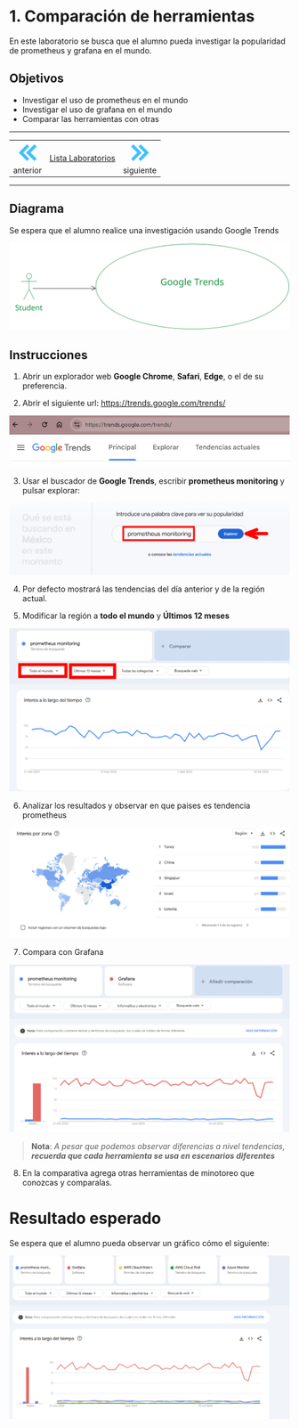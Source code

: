 # 1. Comparación de herramientas

En este laboratorio se busca que el alumno pueda investigar la popularidad de prometheus y grafana en el mundo. 


## Objetivos
- Investigar el uso de prometheus en el mundo
- Investigar el uso de grafana en el mundo
- Comparar las herramientas con otras

---
<!--Este fragmento es la barra de 
navegación-->

<div style="width: 400px;">
        <table width="50%">
            <tr>
                <td style="text-align: center;">
                    <a href=""><img src="../images/anterior.png" width="40px"></a>
                    <br>anterior
                </td>
                <td style="text-align: center;">
                   <a href="../README.md">Lista Laboratorios</a>
                </td>
<td style="text-align: center;">
                    <a href="../Capitulo2/"><img src="../images/siguiente.png" width="40px"></a>
                    <br>siguiente
                </td>
            </tr>
        </table>
</div>

---

## Diagrama 

Se espera que el alumno realice una investigación usando Google Trends 

![diagrama](../images/1/diagrama.png)



## Instrucciones 

1. Abrir un explorador web **Google Chrome**, **Safari**, **Edge**, o el de su preferencia.

2. Abrir el siguiente url: https://trends.google.com/trends/

 ![google trends](../images/1/1.png)

3. Usar el buscador de **Google Trends**, escribir **prometheus monitoring** y pulsar explorar:

![prometheus](../images/1/2.png)


4.  Por defecto mostrará las tendencias del día anterior y de la región actual. 


5. Modificar la región a **todo el mundo** y **Últimos 12 meses**

![tendencias](../images/1/3.png)


6. Analizar los resultados y observar en que paises es tendencia prometheus

![paises](../images/1/4.png)


7. Compara con Grafana 

![grafana](../images/1/5.png)

> **Nota**: *A pesar que podemos observar diferencias a nivel tendencias, **recuerda que cada herramienta se usa en escenarios diferentes***

8. En la comparativa agrega otras herramientas de minotoreo que conozcas y comparalas. 


# Resultado esperado

Se espera que el alumno pueda observar un gráfico cómo el siguiente: 

![resultado](../images/1/6.png)
